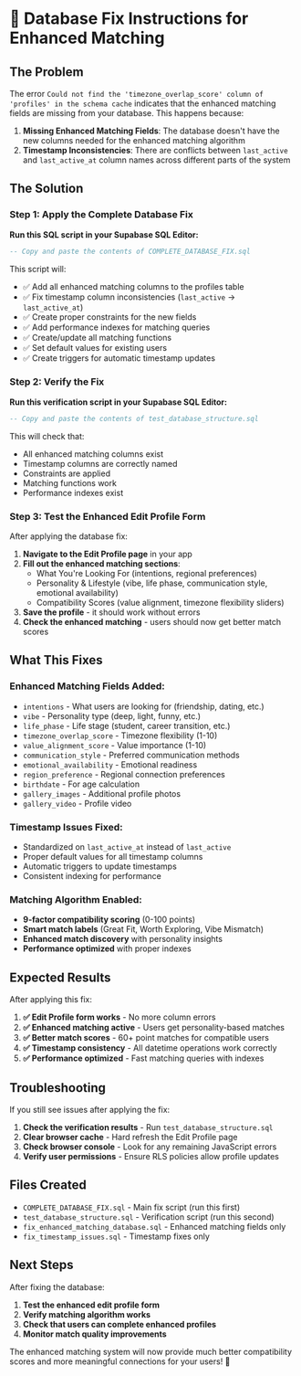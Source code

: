 # 🔧 Database Fix Instructions for Enhanced Matching

## The Problem
The error `Could not find the 'timezone_overlap_score' column of 'profiles' in the schema cache` indicates that the enhanced matching fields are missing from your database. This happens because:

1. **Missing Enhanced Matching Fields**: The database doesn't have the new columns needed for the enhanced matching algorithm
2. **Timestamp Inconsistencies**: There are conflicts between `last_active` and `last_active_at` column names across different parts of the system

## The Solution

### Step 1: Apply the Complete Database Fix

**Run this SQL script in your Supabase SQL Editor:**

```sql
-- Copy and paste the contents of COMPLETE_DATABASE_FIX.sql
```

This script will:
- ✅ Add all enhanced matching columns to the profiles table
- ✅ Fix timestamp column inconsistencies (`last_active` → `last_active_at`)
- ✅ Create proper constraints for the new fields
- ✅ Add performance indexes for matching queries
- ✅ Create/update all matching functions
- ✅ Set default values for existing users
- ✅ Create triggers for automatic timestamp updates

### Step 2: Verify the Fix

**Run this verification script in your Supabase SQL Editor:**

```sql
-- Copy and paste the contents of test_database_structure.sql
```

This will check that:
- All enhanced matching columns exist
- Timestamp columns are correctly named
- Constraints are applied
- Matching functions work
- Performance indexes exist

### Step 3: Test the Enhanced Edit Profile Form

After applying the database fix:

1. **Navigate to the Edit Profile page** in your app
2. **Fill out the enhanced matching sections**:
   - What You're Looking For (intentions, regional preferences)
   - Personality & Lifestyle (vibe, life phase, communication style, emotional availability)
   - Compatibility Scores (value alignment, timezone flexibility sliders)
3. **Save the profile** - it should work without errors
4. **Check the enhanced matching** - users should now get better match scores

## What This Fixes

### Enhanced Matching Fields Added:
- `intentions` - What users are looking for (friendship, dating, etc.)
- `vibe` - Personality type (deep, light, funny, etc.)
- `life_phase` - Life stage (student, career transition, etc.)
- `timezone_overlap_score` - Timezone flexibility (1-10)
- `value_alignment_score` - Value importance (1-10)
- `communication_style` - Preferred communication methods
- `emotional_availability` - Emotional readiness
- `region_preference` - Regional connection preferences
- `birthdate` - For age calculation
- `gallery_images` - Additional profile photos
- `gallery_video` - Profile video

### Timestamp Issues Fixed:
- Standardized on `last_active_at` instead of `last_active`
- Proper default values for all timestamp columns
- Automatic triggers to update timestamps
- Consistent indexing for performance

### Matching Algorithm Enabled:
- **9-factor compatibility scoring** (0-100 points)
- **Smart match labels** (Great Fit, Worth Exploring, Vibe Mismatch)
- **Enhanced match discovery** with personality insights
- **Performance optimized** with proper indexes

## Expected Results

After applying this fix:

1. **✅ Edit Profile form works** - No more column errors
2. **✅ Enhanced matching active** - Users get personality-based matches
3. **✅ Better match scores** - 60+ point matches for compatible users
4. **✅ Timestamp consistency** - All datetime operations work correctly
5. **✅ Performance optimized** - Fast matching queries with indexes

## Troubleshooting

If you still see issues after applying the fix:

1. **Check the verification results** - Run `test_database_structure.sql`
2. **Clear browser cache** - Hard refresh the Edit Profile page
3. **Check browser console** - Look for any remaining JavaScript errors
4. **Verify user permissions** - Ensure RLS policies allow profile updates

## Files Created

- `COMPLETE_DATABASE_FIX.sql` - Main fix script (run this first)
- `test_database_structure.sql` - Verification script (run this second)
- `fix_enhanced_matching_database.sql` - Enhanced matching fields only
- `fix_timestamp_issues.sql` - Timestamp fixes only

## Next Steps

After fixing the database:

1. **Test the enhanced edit profile form**
2. **Verify matching algorithm works**
3. **Check that users can complete enhanced profiles**
4. **Monitor match quality improvements**

The enhanced matching system will now provide much better compatibility scores and more meaningful connections for your users! 🎯
